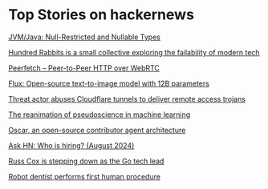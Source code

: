 # Top Stories on hackernews <br />
[JVM/Java: Null-Restricted and Nullable Types](https://bugs.openjdk.org/browse/JDK-8303099)

[Hundred Rabbits is a small collective exploring the failability of modern tech](https://100r.co/site/about_us.html)

[Peerfetch – Peer-to-Peer HTTP over WebRTC](https://github.com/ambianic/peerfetch)

[Flux: Open-source text-to-image model with 12B parameters](https://blog.fal.ai/flux-the-largest-open-sourced-text2img-model-now-available-on-fal/)

[Threat actor abuses Cloudflare tunnels to deliver remote access trojans](https://www.proofpoint.com/us/blog/threat-insight/threat-actor-abuses-cloudflare-tunnels-deliver-rats)

[The reanimation of pseudoscience in machine learning](https://www.cell.com/patterns/fulltext/S2666-3899(24)00160-0#secsectitle0025)

[Oscar, an open-source contributor agent architecture](https://go.googlesource.com/oscar/+/refs/heads/master/README.md)

[Ask HN: Who is hiring? (August 2024)]()

[Russ Cox is stepping down as the Go tech lead](https://groups.google.com/g/golang-dev/c/0OqBkS2RzWw)

[Robot dentist performs first human procedure](https://newatlas.com/health-wellbeing/robot-dentist-world-first/)
